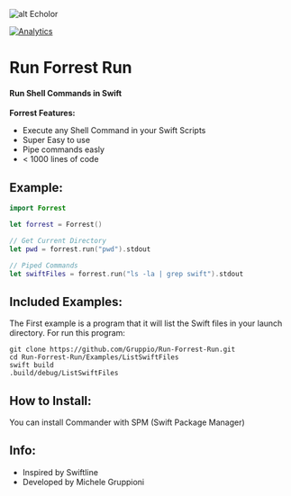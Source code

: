 ![alt Echolor](https://raw.github.com/Gruppio/Run-Forrest-Run/assets/RunForrestRun_(Stupid).png "Forrest Gump Running")

[![Analytics](https://ga-beacon.appspot.com/UA-39980089-6/Gruppio/Run-Forrest-Run)](https://github.com/igrigorik/ga-beacon)

# Run Forrest Run
#### Run Shell Commands in Swift

**Forrest Features:** 
- Execute any Shell Command in your Swift Scripts
- Super Easy to use
- Pipe commands easly
- < 1000 lines of code

## Example:
```Swift
import Forrest

let forrest = Forrest()

// Get Current Directory
let pwd = forrest.run("pwd").stdout

// Piped Commands
let swiftFiles = forrest.run("ls -la | grep swift").stdout
```

## Included Examples:
The First example is a program that it will list the Swift files in your launch directory.
For run this program:
```Shell
git clone https://github.com/Gruppio/Run-Forrest-Run.git
cd Run-Forrest-Run/Examples/ListSwiftFiles
swift build
.build/debug/ListSwiftFiles
```

## How to Install:
You can install Commander with SPM (Swift Package Manager)


## Info:
- Inspired by Swiftline
- Developed by Michele Gruppioni
